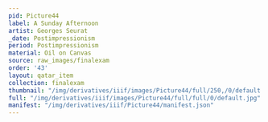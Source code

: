 ```yaml
---
pid: Picture44
label: A Sunday Afternoon
artist: Georges Seurat
_date: Postimpressionism
period: Postimpressionism
material: Oil on Canvas
source: raw_images/finalexam
order: '43'
layout: qatar_item
collection: finalexam
thumbnail: "/img/derivatives/iiif/images/Picture44/full/250,/0/default.jpg"
full: "/img/derivatives/iiif/images/Picture44/full/full/0/default.jpg"
manifest: "/img/derivatives/iiif/Picture44/manifest.json"
---
```

